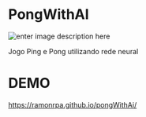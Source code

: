# PongWithAI

![enter image description here](https://media.discordapp.net/attachments/552518745910673408/785161075132989480/unknown.png?width=929&height=383)

Jogo Ping e Pong utilizando rede neural

# DEMO
https://ramonrpa.github.io/pongWithAi/